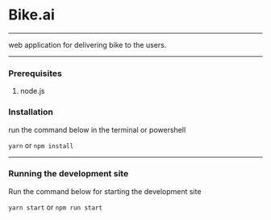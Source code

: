# Bike.ai
------
web application for delivering bike to the users.

------
### Prerequisites
1. node.js
### Installation
  run the command below in the terminal or powershell
  
  ```yarn``` or ```npm install```
  
------
### Running the development site
  Run the command below for starting the development site
  
  ```yarn start``` or ```npm run start```
